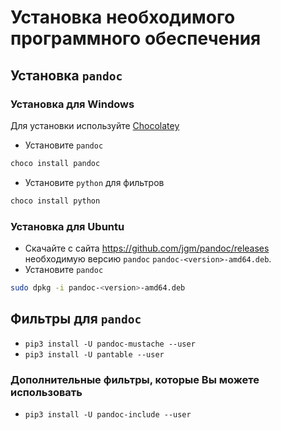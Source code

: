 # Установка необходимого программного обеспечения

## Установка `pandoc`

### Установка для Windows

Для установки используйте [Chocolatey](https://chocolatey.org/)

- Установите `pandoc`

``` powershell
choco install pandoc
```

- Установите `python` для фильтров

``` powershell
choco install python
```

### Установка для Ubuntu

- Скачайте с сайта <https://github.com/jgm/pandoc/releases> необходимую версию `pandoc` `pandoc-<version>-amd64.deb`.
- Установите `pandoc`

``` bash
sudo dpkg -i pandoc-<version>-amd64.deb
```


## Фильтры для `pandoc`

- `pip3 install -U pandoc-mustache --user`
- `pip3 install -U pantable --user`

### Дополнительные фильтры, которые Вы можете использовать

- `pip3 install -U pandoc-include --user`


<!--
Local Variables:
mode: gfm
coding: utf-8
markdown-enable-math: t
End:
-->
